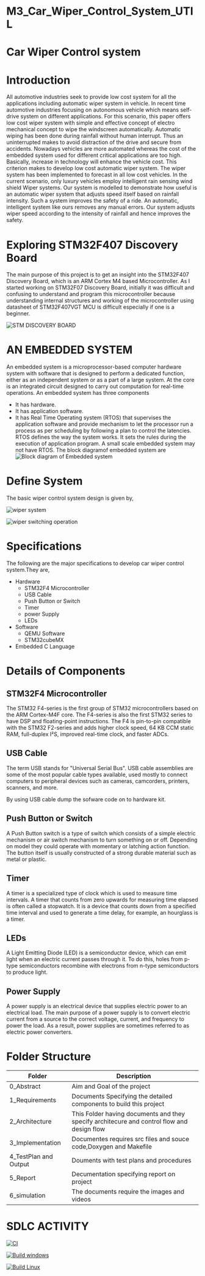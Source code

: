 # M3_Car_Wiper_Control_System_UTIL
# Car Wiper Control system
# Introduction
All automotive industries seek to provide low cost system for
all the applications including automatic wiper system in vehicle.
In recent time automotive industries focusing on autonomous
vehicle which means self-drive system on different applications.
For this scenario, this paper offers low cost wiper system with
simple and effective concept of electro mechanical concept to wipe
the windscreen automatically. Automatic wiping has been done
during rainfall without human interrupt. Thus an uninterrupted
makes to avoid distraction of the drive and secure from accidents.
Nowadays vehicles are more automated whereas the cost of the
embedded system used for different critical applications are too
high. Basically, increase in technology will enhance the vehicle
cost. This criterion makes to develop low cost automatic wiper
system. The wiper system has been implemented to forecast in
all low cost vehicles.
In the current scenario, only luxury vehicles employ intelligent
rain sensing wind shield Wiper systems. Our system is modelled to
demonstrate how useful is an automatic wiper system that adjusts
speed itself based on rainfall intensity. Such a system improves
the safety of a ride.
An automatic, intelligent system like ours removes any manual
errors. Our system adjusts wiper speed according to the intensity
of rainfall and hence improves the safety.

# Exploring STM32F407 Discovery Board
The main purpose of this project is to get an insight into the STM32F407 Discovery Board, which is an ARM Cortex M4 based Microcontroller. As I started working on STM32F07 Discovery Board, initially it was difficult and confusing to understand and program this microcontroller because understanding internal structures and working of the microcontroller using datasheet of STM32F407VGT MCU is difficult especially if one is a beginner.

![STM DISCOVERY BOARD](https://user-images.githubusercontent.com/101034610/168224946-7c8d1b47-29b8-4465-9784-8f1e5c617baa.jpeg)

# AN EMBEDDED SYSTEM
An embedded system is a microprocessor-based computer hardware system with software that is designed to perform a dedicated function, either as an independent system or as a part of a large system. At the core is an integrated circuit designed to carry out computation for real-time operations.
An embedded system has three components

* It has hardware.
* It has application software.
* It has Real Time Operating system (RTOS) that supervises the application software and provide mechanism to let the processor run a process as per scheduling by following a plan to control the latencies. RTOS defines the way the system works. It sets the rules during the execution of application program. A small scale embedded system may not have RTOS.
The block diagramof embedded system are
![Block diagram of Embedded system](https://user-images.githubusercontent.com/101034610/168228130-826125dc-ff05-4578-861b-ed2d4830a86b.jpeg)

# Define System
The basic wiper control system design is given by,

![wiper system](https://user-images.githubusercontent.com/101034610/168254645-8d561770-d0ee-48a3-beb2-e416f53592fc.jpeg)

![wiper switching operation](https://user-images.githubusercontent.com/101034610/168254739-15013070-ab91-45b7-bf6c-30f4c3046756.jpeg)

# Specifications
The following are the major specifications to develop car wiper control system.They are,
* Hardware
     * STM32F4 Microcontroller
     * USB Cable
     * Push Button or Switch
     * Timer
     * power Supply
     * LEDs
* Software
     * QEMU Software
     * STM32cubeMX
* Embedded C Language
# Details of Components
## STM32F4 Microcontroller
The STM32 F4-series is the first group of STM32 microcontrollers based on the ARM Cortex-M4F core. The F4-series is also the first STM32 series to have DSP and floating-point instructions. The F4 is pin-to-pin compatible with the STM32 F2-series and adds higher clock speed, 64 KB CCM static RAM, full-duplex I²S, improved real-time clock, and faster ADCs. 
## USB Cable
The term USB stands for "Universal Serial Bus". USB cable assemblies are some of the most popular cable types available, used mostly to connect computers to peripheral devices such as cameras, camcorders, printers, scanners, and more.

By using USB cable dump the sofware code on to hardware kit.
## Push Button or Switch
A Push Button switch is a type of switch which consists of a simple electric mechanism or air switch mechanism to turn something on or off. Depending on model they could operate with momentary or latching action function. The button itself is usually constructed of a strong durable material such as metal or plastic.
## Timer
A timer is a specialized type of clock which is used to measure time intervals. A timer that counts from zero upwards for measuring time elapsed is often called a stopwatch. It is a device that counts down from a specified time interval and used to generate a time delay, for example, an hourglass is a timer.
## LEDs
A Light Emitting Diode (LED) is a semiconductor device, which can emit light when an electric current passes through it. To do this, holes from p-type semiconductors recombine with electrons from n-type semiconductors to produce light.
## Power Supply
A power supply is an electrical device that supplies electric power to an electrical load. The main purpose of a power supply is to convert electric current from a source to the correct voltage, current, and frequency to power the load. As a result, power supplies are sometimes referred to as electric power converters.

# Folder Structure
|Folder  |Description  |
|--------|-------------|
|0_Abstract|Aim and Goal of the project|
|1_Requirements|Documents Specifying the detailed components to build this project|
|2_Architecture|This Folder having documents and they specify architecure and control flow and design flow|
|3_Implementation|Documentes requires src files and souce code,Doxygen and Makefile|
|4_TestPlan and Output|Douments with test plans and procedures|
|5_Report|Decumentation specifying  report on project|
|6_simulation|The documents require the images and videos|

# SDLC ACTIVITY

[![CI](https://github.com/Ramjitha2368/M3_Car_Wiper_Control_System_UTIL/actions/workflows/CI.yml/badge.svg)](https://github.com/Ramjitha2368/M3_Car_Wiper_Control_System_UTIL/actions/workflows/CI.yml)

[![Build windows](https://github.com/Ramjitha2368/M3_Car_Wiper_Control_System_UTIL/actions/workflows/Build%20Windows.yml/badge.svg)](https://github.com/Ramjitha2368/M3_Car_Wiper_Control_System_UTIL/actions/workflows/Build%20Windows.yml)

[![Build Linux](https://github.com/Ramjitha2368/M3_Car_Wiper_Control_System_UTIL/actions/workflows/Build%20Linux.yml/badge.svg)](https://github.com/Ramjitha2368/M3_Car_Wiper_Control_System_UTIL/actions/workflows/Build%20Linux.yml)

                                                                         
